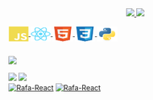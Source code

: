 
<div align="center">
  <a href="https://github.com/boyceyboycey">
  <img height="180em" src="https://github-readme-stats.vercel.app/api?username=boyceyboycey&show_icons=true&theme=dracula&include_all_commits=true&count_private=true"/>
  <img height="180em" src="https://github-readme-stats.vercel.app/api/top-langs/?username=boyceyboycey&layout=compact&langs_count=7&theme=dracula"/>
</div>
<div style="display: inline_block"><br>
  <img align="center" alt="Rafa-Js" height="30" width="40" src="https://raw.githubusercontent.com/devicons/devicon/master/icons/javascript/javascript-plain.svg">
  
  <img align="center" alt="Rafa-React" height="30" width="40" src="https://raw.githubusercontent.com/devicons/devicon/master/icons/react/react-original.svg">
  <img align="center" alt="Rafa-HTML" height="30" width="40" src="https://raw.githubusercontent.com/devicons/devicon/master/icons/html5/html5-original.svg">
  <img align="center" alt="Rafa-CSS" height="30" width="40" src="https://raw.githubusercontent.com/devicons/devicon/master/icons/css3/css3-original.svg">
  <img align="center" alt="Rafa-Python" height="30" width="40" src="https://raw.githubusercontent.com/devicons/devicon/master/icons/python/python-original.svg">

</div>
  
  ##
 
<div> 
  
  <a href="https://instagram.com/bad_.meets._evil" target="_blank"><img src="https://img.shields.io/badge/-Instagram-%23E4405F?style=for-the-badge&logo=instagram&logoColor=white" target="_blank"></a>
 	
  <a href = "mailto:thevishalsingh18092002@gmail.com"><img src="https://img.shields.io/badge/-Gmail-%23333?style=for-the-badge&logo=gmail&logoColor=white" target="_blank"></a>
  <a href="https://www.linkedin.com/in/vishal-singh-0b247a1b8/" target="_blank">
  <img src="https://img.shields.io/badge/-LinkedIn-%230077B5?style=for-the-badge&logo=linkedin&logoColor=white" target="_blank"></a>
  <br />
  <a href="https://leetcode.com/BOYCEYBOYCEY/" target="_blank"><img src="https://smlpoints.com/wp-content/uploads/LeetCode_logo-200x200.png" align="center" alt="Rafa-React" height="40" width="40" ></a>
  <a href="https://auth.geeksforgeeks.org/user/thevishalsingh18092002/profile" target="_blank"><img src="https://smlpoints.com/wp-content/uploads/LeetCode_logo-200x200.png" align="center" alt="Rafa-React" height="40" width="40" ></a>


 
</div>
